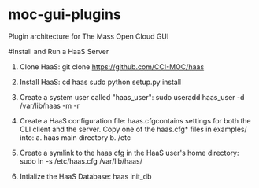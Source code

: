# moc-gui-plugins
Plugin architecture for The Mass Open Cloud GUI

#Install and Run a HaaS Server
1. Clone HaaS: 
    git clone https://github.com/CCI-MOC/haas

2. Install HaaS:
    cd haas
    sudo python setup.py install

3. Create a system user called "haas_user":
    sudo useradd haas_user -d /var/lib/haas -m -r

4. Create a HaaS configuration file:
    haas.cfgcontains settings for both the CLI client and the server. Copy one of the haas.cfg* files in examples/ into:
      a. haas main directory
      b. /etc

5. Create a symlink to the haas cfg in the HaaS user's home directory:
    sudo ln -s /etc/haas.cfg /var/lib/haas/ 

6. Intialize the HaaS Database:
    haas init_db

